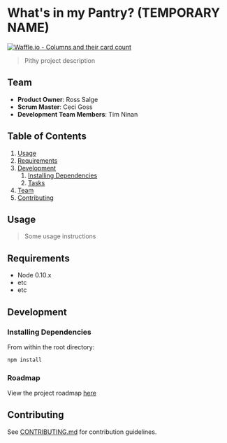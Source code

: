 # What's in my Pantry? (TEMPORARY NAME)
[![Waffle.io - Columns and their card count](https://badge.waffle.io/80a914d46b5bfb2b1f52e16fd9c246f0fb12991aecefdc4cb1c430a9f5128487.svg?columns=all)](https://waffle.io/cgoss95/hratx30-greenfield)

> Pithy project description

## Team

  - __Product Owner__: Ross Salge
  - __Scrum Master__: Ceci Goss
  - __Development Team Members__: Tim Ninan

## Table of Contents

1. [Usage](#Usage)
1. [Requirements](#requirements)
1. [Development](#development)
    1. [Installing Dependencies](#installing-dependencies)
    1. [Tasks](#tasks)
1. [Team](#team)
1. [Contributing](#contributing)

## Usage

> Some usage instructions

## Requirements

- Node 0.10.x
- etc
- etc

## Development

### Installing Dependencies

From within the root directory:

```sh
npm install
```

### Roadmap

View the project roadmap [here](LINK_TO_PROJECT_ISSUES)


## Contributing

See [CONTRIBUTING.md](CONTRIBUTING.md) for contribution guidelines.
